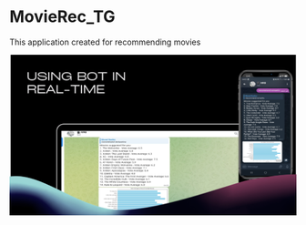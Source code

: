 # MovieRec_TG
This application created for recommending movies 



![alt text](https://github.com/MRIbadov/MovieRec_TG/blob/main/image.PNG)
